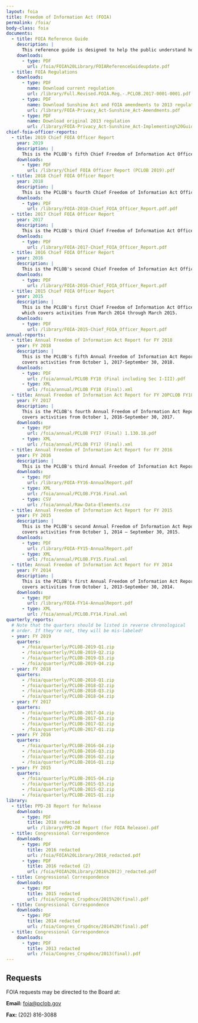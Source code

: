 ```yaml
---
layout: foia
title: Freedom of Information Act (FOIA)
permalink: /foia/
body-class: foia
documents:
  - title: FOIA Reference Guide
    description: |
      This reference guide is designed to help the public understand how the PCLOB FOIA process works so that the public can be better informed about the operations and activities of the Federal Government.
    downloads:
      - type: PDF
        url: /foia/FOIA%20Library/FOIAReferenceGuideupdate.pdf
  - title: FOIA Regulations
    downloads:
      - type: PDF
        name: Download current regulation
        url: /library/Full.Revised.FOIA.Reg.-.PCLOB.2017-0001-0001.pdf
      - type: PDF
        name: Download Sunshine Act and FOIA amendments to 2013 regulation
        url: /library/FOIA-Privacy_Act-Sunshine_Act-Amendments.pdf
      - type: PDF
        name: Download original 2013 regulation
        url: /library/FOIA-Privacy_Act-Sunshine_Act-Implementing%20Guidelines.pdf
chief-foia-officer-reports:
  - title: 2019 Chief FOIA Officer Report
    year: 2019
    description: |
      This is the PCLOB's fifth Chief Freedom of Information Act Officer Report, which covers activities from March 2018 through March 2019.
    downloads:
      - type: PDF
        url: /library/Chief FOIA Officer Report (PCLOB 2019).pdf
  - title: 2018 Chief FOIA Officer Report
    year: 2018
    description: |
      This is the PCLOB's fourth Chief Freedom of Information Act Officer Report, which covers activities from March 2017 through March 2018.
    downloads:
      - type: PDF
        url: /library/FOIA-2018-Chief_FOIA_Officer_Report.pdf.pdf
  - title: 2017 Chief FOIA Officer Report
    year: 2017
    description: |
      This is the PCLOB's third Chief Freedom of Information Act Officer Report, which covers activities from March 2016 through March 2017.
    downloads:
      - type: PDF
        url: /library/FOIA-2017-Chief_FOIA_Officer_Report.pdf
  - title: 2016 Chief FOIA Officer Report
    year: 2016
    description: |
      This is the PCLOB's second Chief Freedom of Information Act Officer Report, which covers activities from March 2015 through March 2016.
    downloads:
      - type: PDF
        url: /library/FOIA-2016-Chief_FOIA_Officer_Report.pdf
  - title: 2015 Chief FOIA Officer Report
    year: 2015
    description: |
      This is the PCLOB's first Chief Freedom of Information Act Officer Report,
      which covers activities from March 2014 through March 2015.
    downloads:
      - type: PDF
        url: /library/FOIA-2015-Chief_FOIA_Officer_Report.pdf
annual-reports:
  - title: Annual Freedom of Information Act Report for FY 2018
    year: FY 2018
    description: |
      This is the PCLOB's fifth Annual Freedom of Information Act Report, which
      covers activities from October 1, 2017-September 30, 2018.
    downloads: 
      - type: PDF
        url: /foia/annual/PCLOB FY18 (Final including Sec I-III).pdf
      - type: XML
        url: /foia/annual/PCLOB FY18 (Final).xml
  - title: Annual Freedom of Information Act Report for FY 20PCLOB FY18 (Final).xml17
    year: FY 2017
    description: |
      This is the PCLOB's fourth Annual Freedom of Information Act Report, which
      covers activities from October 1, 2016-September 30, 2017.
    downloads: 
      - type: PDF
        url: /foia/annual/PCLOB FY17 (Final) 1.130.18.pdf
      - type: XML
        url: /foia/annual/PCLOB FY17 (Final).xml
  - title: Annual Freedom of Information Act Report for FY 2016
    year: FY 2016
    description: |
      This is the PCLOB's third Annual Freedom of Information Act Report, which covers activities from October 1, 2015 – September 30, 2016.
    downloads:
      - type: PDF
        url: /library/FOIA-FY16-AnnualReport.pdf
      - type: XML
        url: /foia/annual/PCLOB.FY16.Final.xml
      - type: CSV
        url: /foia/annual/Raw-Data-Elements.csv
  - title: Annual Freedom of Information Act Report for FY 2015
    year: FY 2015
    description: |
      This is the PCLOB's second Annual Freedom of Information Act Report, which
      covers activities from October 1, 2014 – September 30, 2015.
    downloads:
      - type: PDF
        url: /library/FOIA-FY15-AnnualReport.pdf
      - type: XML
        url: /foia/annual/PCLOB.FY15.Final.xml
  - title: Annual Freedom of Information Act Report for FY 2014
    year: FY 2014
    description: |
      This is the PCLOB's first Annual Freedom of Information Act Report, which
      covers activities from October 1, 2013-September 30, 2014.
    downloads:
      - type: PDF
        url: /library/FOIA-FY14-AnnualReport.pdf
      - type: XML
        url: /foia/annual/PCLOB.FY14.Final.xml
quarterly_reports:
  # Note that the quarters should be listed in reverse chronological
  # order. If they're not, they will be mis-labeled!
  - year: FY 2019
    quarters:
      - /foia/quarterly/PCLOB-2019-Q1.zip
      - /foia/quarterly/PCLOB-2019-Q2.zip
      - /foia/quarterly/PCLOB-2019-Q3.zip
      - /foia/quarterly/PCLOB-2019-Q4.zip
  - year: FY 2018
    quarters:
      - /foia/quarterly/PCLOB-2018-Q1.zip
      - /foia/quarterly/PCLOB-2018-Q2.zip
      - /foia/quarterly/PCLOB-2018-Q3.zip
      - /foia/quarterly/PCLOB-2018-Q4.zip
  - year: FY 2017
    quarters:
      - /foia/quarterly/PCLOB-2017-Q4.zip
      - /foia/quarterly/PCLOB-2017-Q3.zip
      - /foia/quarterly/PCLOB-2017-Q2.zip
      - /foia/quarterly/PCLOB-2017-Q1.zip
  - year: FY 2016
    quarters:
      - /foia/quarterly/PCLOB-2016-Q4.zip
      - /foia/quarterly/PCLOB-2016-Q3.zip
      - /foia/quarterly/PCLOB-2016-Q2.zip
      - /foia/quarterly/PCLOB-2016-Q1.zip
  - year: FY 2015
    quarters:
      - /foia/quarterly/PCLOB-2015-Q4.zip
      - /foia/quarterly/PCLOB-2015-Q3.zip
      - /foia/quarterly/PCLOB-2015-Q2.zip
      - /foia/quarterly/PCLOB-2015-Q1.zip
library:
  - title: PPD-28 Report for Release
    downloads:
      - type: PDF
        title: 2018 redacted
        url: /library/PPD-28 Report (for FOIA Release).pdf
  - title: Congressional Correspondence
    downloads:
      - type: PDF
        title: 2016 redacted
        url: /foia/FOIA%20Library/2016_redacted.pdf
      - type: PDF
        title: 2016 redacted (2)
        url: /foia/FOIA%20Library/2016%20(2)_redacted.pdf
  - title: Congressional Correspondence
    downloads:
      - type: PDF
        title: 2015 redacted
        url: /foia/Congres_Crspdnce/2015%20(final).pdf
  - title: Congressional Correspondence
    downloads:
      - type: PDF
        title: 2014 redacted
        url: /foia/Congres_Crspdnce/2014%20(final).pdf
  - title: Congressional Correspondence
    downloads:
      - type: PDF
        title: 2013 redacted
        url: /foia/Congres_Crspdnce/2013(final).pdf
---
```

## Requests

FOIA requests may be directed to the Board at:

**Email:** foia@pclob.gov

**Fax:** (202) 816-3088

